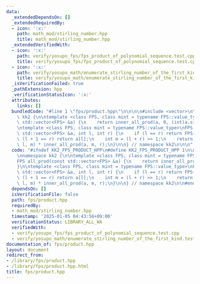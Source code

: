 ```yaml
---
data:
  _extendedDependsOn: []
  _extendedRequiredBy:
  - icon: ':x:'
    path: math_mod/stirling_number.hpp
    title: math_mod/stirling_number.hpp
  _extendedVerifiedWith:
  - icon: ':x:'
    path: verify/yosupo_fps/fps_product_of_polynomial_sequence.test.cpp
    title: verify/yosupo_fps/fps_product_of_polynomial_sequence.test.cpp
  - icon: ':x:'
    path: verify/yosupo_math/enumerate_stirling_number_of_the_first_kind.test.cpp
    title: verify/yosupo_math/enumerate_stirling_number_of_the_first_kind.test.cpp
  _isVerificationFailed: true
  _pathExtension: hpp
  _verificationStatusIcon: ':x:'
  attributes:
    links: []
  bundledCode: "#line 1 \"fps/product.hpp\"\n\n\n\n#include <vector>\n\nnamespace\
    \ kk2 {\n\ntemplate <class FPS, class mint = typename FPS::value_type>\nFPS all_prod(const\
    \ std::vector<FPS> &a) {\n    return inner_all_prod(a, 0, (int)a.size());\n}\n\
    \ntemplate <class FPS, class mint = typename FPS::value_type>\nFPS inner_all_prod(const\
    \ std::vector<FPS> &a, int l, int r) {\n    if (l == r) return FPS{1};\n    if\
    \ (l + 1 == r) return a[l];\n    int m = (l + r) >> 1;\n    return inner_all_prod(a,\
    \ l, m) * inner_all_prod(a, m, r);\n}\n\n} // namespace kk2\n\n\n"
  code: "#ifndef KK2_FPS_PRODUCT_HPP\n#define KK2_FPS_PRODUCT_HPP 1\n\n#include <vector>\n\
    \nnamespace kk2 {\n\ntemplate <class FPS, class mint = typename FPS::value_type>\n\
    FPS all_prod(const std::vector<FPS> &a) {\n    return inner_all_prod(a, 0, (int)a.size());\n\
    }\n\ntemplate <class FPS, class mint = typename FPS::value_type>\nFPS inner_all_prod(const\
    \ std::vector<FPS> &a, int l, int r) {\n    if (l == r) return FPS{1};\n    if\
    \ (l + 1 == r) return a[l];\n    int m = (l + r) >> 1;\n    return inner_all_prod(a,\
    \ l, m) * inner_all_prod(a, m, r);\n}\n\n} // namespace kk2\n\n#endif // KK2_FPS_PRODUCT_HPP\n"
  dependsOn: []
  isVerificationFile: false
  path: fps/product.hpp
  requiredBy:
  - math_mod/stirling_number.hpp
  timestamp: '2025-01-05 04:43:56+09:00'
  verificationStatus: LIBRARY_ALL_WA
  verifiedWith:
  - verify/yosupo_fps/fps_product_of_polynomial_sequence.test.cpp
  - verify/yosupo_math/enumerate_stirling_number_of_the_first_kind.test.cpp
documentation_of: fps/product.hpp
layout: document
redirect_from:
- /library/fps/product.hpp
- /library/fps/product.hpp.html
title: fps/product.hpp
---
```

